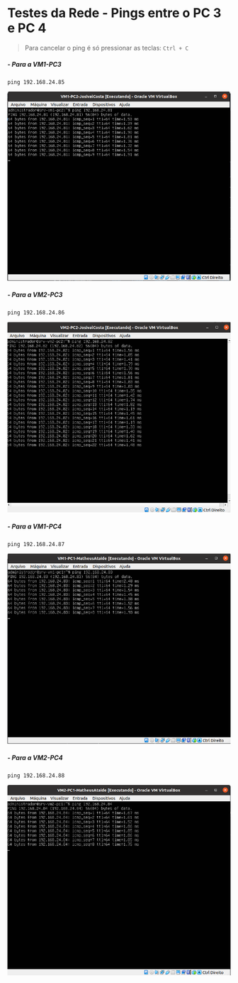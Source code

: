# Testes da Rede - Pings entre o PC 3 e PC 4

> Para cancelar o ping é só pressionar as teclas: ``Ctrl + C``

##### - Para a VM1-PC3

    ping 192.168.24.85
    
<p align="center">    
<img src="/Projeto/Figuras/PC2/Passo5/vm1-pc2-ping.png" title="Testes de Ping" width="800" />

##### - Para a VM2-PC3

    ping 192.168.24.86
    
<p align="center">    
<img src="/Projeto/Figuras/PC2/Passo5/vm2-pc2-ping.png" title="Testes de Ping" width="800" />

##### - Para a VM1-PC4

    ping 192.168.24.87

<p align="center">
<img src="/Projeto/Figuras/PC1/Passo5/vm1-pc1-ping.png" title="Testes de Ping" width="800" />

##### - Para a VM2-PC4

    ping 192.168.24.88

<p align="center">    
<img src="/Projeto/Figuras/PC1/Passo5/vm2-pc1-ping.png" title="Testes de Ping" width="800" />
